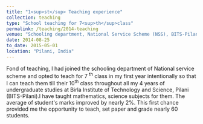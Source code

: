 ```yaml
---
title: "1<sup>st</sup> Teaching experience"
collection: teaching
type: "School teaching for 7<sup>th</sup>class"
permalink: /teaching/2014-teaching
venue: "Schooling department, National Service Scheme (NSS), BITS-Pilani"
date: 2014-08-25
to_date: 2015-05-01
location: "Pilani, India"
---
```


Fond of teaching, I had joined the schooling department of National service scheme and opted to teach for 7
<sup>th</sup> class in my first year intentionally so that I can teach them till their 10<sup>th</sup> class
 throughout all my 4 years of undergraduate studies at Birla Institute of Technology and Science, Pilani (BITS-Pilani).I 
 have taught mathematics, science subjects for them. The average of student's marks improved by nearly 2%. 
This first chance provided me the opportunity to teach, set paper and grade nearly 60 students. 